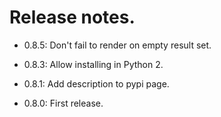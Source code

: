 # Release notes.

* 0.8.5: Don't fail to render on empty result set.

* 0.8.3: Allow installing in Python 2.

* 0.8.1: Add description to pypi page.

* 0.8.0: First release.

